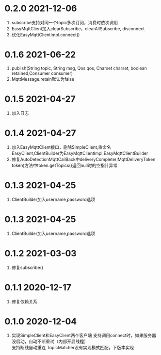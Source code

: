 # 0.2.0 2021-12-06
1. subscribe支持对同一个topic多次订阅，消费时依次调用
2. EasyMqttClient加入clearSubscribe，clearAllSubscribe, disconnect
3. 优化EasyMqttClientImpl.connect()

# 0.1.6 2021-06-22
1. publish(String topic, String msg, Qos qos, Charset charset, boolean retained,Consumer<IMqttDeliveryToken> consumer)
2. MqttMessage.retain默认为false

# 0.1.5 2021-04-27
1. 加入日志

# 0.1.4 2021-04-27
1. 加入EasyMqttClient接口，删除SimpleClient,重命名EasyClient,ClientBuilder为EasyMqttClientImpl,EasyMqttClientBuilder
2. 修复AutoDetectionMqttCallBack中deliveryComplete(IMqttDeliveryToken token)方法中token.getTopics()返回null时的空指针异常

# 0.1.3 2021-04-25
1. ClientBuilder加入username,password选项

# 0.1.3 2021-04-25
1. ClientBuilder加入username,password选项

# 0.1.2 2021-03-03
1. 修复subscribe()

# 0.1.1 2020-12-17
1. 修复依赖关系

# 0.1.0 2020-12-04
1. 实现SimpleClient和EasyClient两个客户端
                    支持调用connect时，如果服务器没启动，自动不断重试（内部开启线程）             
                    支持断线自动重连
       TopicMatcher没有实现模式匹配，下版本实现
    